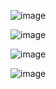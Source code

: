 ![image](https://github.com/winofsql/subject-windows11/assets/1501327/ac6823b8-6e19-4d60-96cf-d1298a1aa7a9)

![image](https://github.com/winofsql/subject-windows11/assets/1501327/ecd632a7-4de0-4ed0-859b-5c35f063c014)

![image](https://github.com/winofsql/subject-windows11/assets/1501327/5417e3ed-0b49-42da-ac91-3a23d7b8f217)


![image](https://github.com/winofsql/subject-windows11/assets/1501327/0bc5f5f1-a597-4010-a8be-644659983407)


